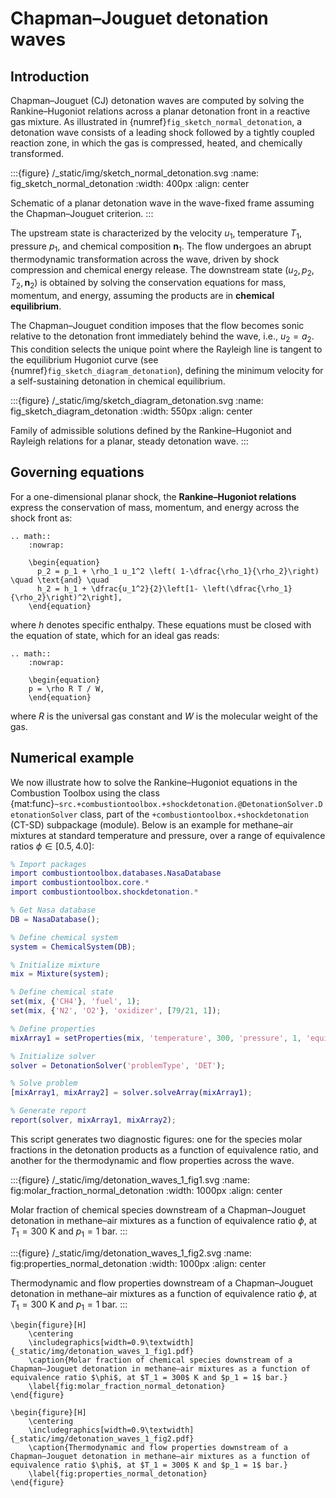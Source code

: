 # Chapman–Jouguet detonation waves

## Introduction

Chapman–Jouguet (CJ) detonation waves are computed by solving the Rankine–Hugoniot relations across a planar detonation front in a reactive gas mixture. As illustrated in {numref}`fig_sketch_normal_detonation`, a detonation wave consists of a leading shock followed by a tightly coupled reaction zone, in which the gas is compressed, heated, and chemically transformed.

:::{figure} /_static/img/sketch_normal_detonation.svg
:name: fig_sketch_normal_detonation
:width: 400px
:align: center

Schematic of a planar detonation wave in the wave-fixed frame assuming the Chapman–Jouguet criterion.
:::

The upstream state is characterized by the velocity $u_1$, temperature $T_1$, pressure $p_1$, and chemical composition $\boldsymbol{n}_1$. The flow undergoes an abrupt thermodynamic transformation across the wave, driven by shock compression and chemical energy release. The downstream state $(u_2, p_2, T_2, \boldsymbol{n}_2)$ is obtained by solving the conservation equations for mass, momentum, and energy, assuming the products are in **chemical equilibrium**.

The Chapman–Jouguet condition imposes that the flow becomes sonic relative to the detonation front immediately behind the wave, i.e., $u_2 = a_2$. This condition selects the unique point where the Rayleigh line is tangent to the equilibrium Hugoniot curve (see {numref}`fig_sketch_diagram_detonation`), defining the minimum velocity for a self-sustaining detonation in chemical equilibrium.

:::{figure} /_static/img/sketch_diagram_detonation.svg
:name: fig_sketch_diagram_detonation
:width: 550px
:align: center

Family of admissible solutions defined by the Rankine–Hugoniot and Rayleigh relations for a planar, steady detonation wave.
:::

## Governing equations
For a one-dimensional planar shock, the **Rankine–Hugoniot relations** express the conservation of mass, momentum, and energy across the shock front as:
```{eval-rst}
.. math::
    :nowrap:

    \begin{equation}
      p_2 = p_1 + \rho_1 u_1^2 \left( 1-\dfrac{\rho_1}{\rho_2}\right) \quad \text{and} \quad 
      h_2 = h_1 + \dfrac{u_1^2}{2}\left[1- \left(\dfrac{\rho_1}{\rho_2}\right)^2\right],
    \end{equation}
```
where $h$ denotes specific enthalpy. These equations must be closed with the equation of state, which for an ideal gas reads:

```{eval-rst}
.. math::
    :nowrap:

    \begin{equation}
    p = \rho R T / W,
    \end{equation}
```
where $R$ is the universal gas constant and $W$ is the molecular weight of the gas.

## Numerical example

We now illustrate how to solve the Rankine–Hugoniot equations in the Combustion Toolbox using the class {mat:func}`~src.+combustiontoolbox.+shockdetonation.@DetonationSolver.DetonationSolver`  class, part of the `+combustiontoolbox.+shockdetonation` (CT-SD) subpackage (module). Below is an example for methane–air mixtures at standard temperature and pressure, over a range of equivalence ratios $\phi \in [0.5, 4.0]$:

```matlab
% Import packages
import combustiontoolbox.databases.NasaDatabase
import combustiontoolbox.core.*
import combustiontoolbox.shockdetonation.*

% Get Nasa database
DB = NasaDatabase();

% Define chemical system
system = ChemicalSystem(DB);

% Initialize mixture
mix = Mixture(system);

% Define chemical state
set(mix, {'CH4'}, 'fuel', 1);
set(mix, {'N2', 'O2'}, 'oxidizer', [79/21, 1]);

% Define properties
mixArray1 = setProperties(mix, 'temperature', 300, 'pressure', 1, 'equivalenceRatio', 0.5:0.01:4);

% Initialize solver
solver = DetonationSolver('problemType', 'DET');

% Solve problem
[mixArray1, mixArray2] = solver.solveArray(mixArray1);

% Generate report
report(solver, mixArray1, mixArray2);
```

This script generates two diagnostic figures: one for the species molar fractions in the detonation products as a function of equivalence ratio, and another for the thermodynamic and flow properties across the wave.

:::{figure} /_static/img/detonation_waves_1_fig1.svg
:name: fig:molar_fraction_normal_detonation
:width: 1000px
:align: center

Molar fraction of chemical species downstream of a Chapman–Jouguet detonation in methane–air mixtures as a function of equivalence ratio $\phi$, at $T_1 = 300$ K and $p_1 = 1$ bar.
:::

:::{figure} /_static/img/detonation_waves_1_fig2.svg
:name: fig:properties_normal_detonation
:width: 1000px
:align: center

Thermodynamic and flow properties downstream of a Chapman–Jouguet detonation in methane–air mixtures as a function of equivalence ratio $\phi$, at $T_1 = 300$ K and $p_1 = 1$ bar.
:::


```{only} latex
\begin{figure}[H]
    \centering
    \includegraphics[width=0.9\textwidth]{_static/img/detonation_waves_1_fig1.pdf}
    \caption{Molar fraction of chemical species downstream of a Chapman–Jouguet detonation in methane–air mixtures as a function of equivalence ratio $\phi$, at $T_1 = 300$ K and $p_1 = 1$ bar.}
    \label{fig:molar_fraction_normal_detonation}
\end{figure}

\begin{figure}[H]
    \centering
    \includegraphics[width=0.9\textwidth]{_static/img/detonation_waves_1_fig2.pdf}
    \caption{Thermodynamic and flow properties downstream of a Chapman–Jouguet detonation in methane–air mixtures as a function of equivalence ratio $\phi$, at $T_1 = 300$ K and $p_1 = 1$ bar.}
    \label{fig:properties_normal_detonation}
\end{figure}
```
